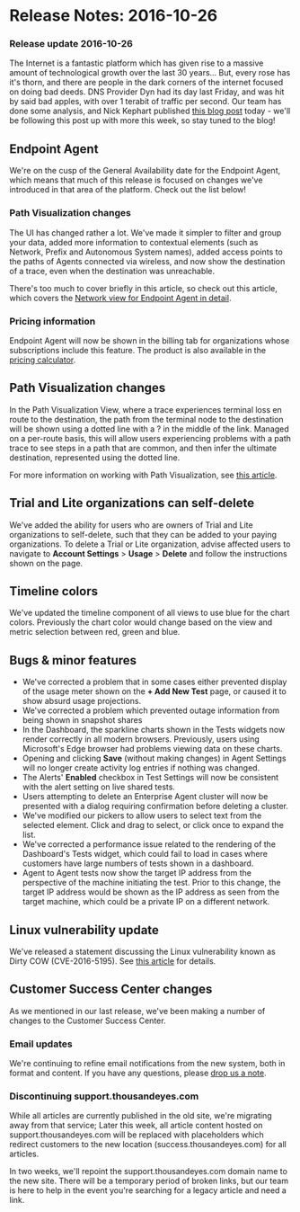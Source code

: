 # Release Notes: 2016-10-26

### Release update 2016-10-26

The Internet is a fantastic platform which has given rise to a massive amount of technological growth over the last 30 years... But, every rose has it's thorn, and there are people in the dark corners of the internet focused on doing bad deeds.  DNS Provider Dyn had its day last Friday, and was hit by said bad apples, with over 1 terabit of traffic per second.  Our team has done some analysis, and Nick Kephart published [this blog post](https://blog.thousandeyes.com/dyn-dns-ddos-attack/) today - we'll be following this post up with more this week, so stay tuned to the blog!

## Endpoint Agent

 We're on the cusp of the General Availability date for the Endpoint Agent, which means that much of this release is focused on changes we've introduced in that area of the platform.  Check out the list below!

### Path Visualization changes

 The UI has changed rather a lot.  We've made it simpler to filter and group your data, added more information to contextual elements \(such as Network, Prefix and Autonomous System names\), added access points to the paths of Agents connected via wireless, and now show the destination of a trace, even when the destination was unreachable.

There's too much to cover briefly in this article, so check out this article, which covers the [Network view for Endpoint Agent in detail](https://success.thousandeyes.com/PublicArticlePage?articleIdParam=kA0E0000000CmpTKAS).

### Pricing information 

 Endpoint Agent will now be shown in the billing tab for organizations whose subscriptions include this feature.  The product is also available in the [pricing calculator](https://app.thousandeyes.com/calculator).

## Path Visualization changes

In the Path Visualization View, where a trace experiences terminal loss en route to the destination, the path from the terminal node to the destination will be shown using a dotted line with a ? in the middle of the link.  Managed on a per-route basis, this will allow users experiencing problems with a path trace to see steps in a path that are common, and then infer the ultimate destination, represented using the dotted line.

For more information on working with Path Visualization, see [this article](https://success.thousandeyes.com/PublicArticlePage?articleIdParam=kA0E0000000CmmiKAC).

## Trial and Lite organizations can self-delete

 We've added the ability for users who are owners of Trial and Lite organizations to self-delete, such that they can be added to your paying organizations.  To delete a Trial or Lite organization, advise affected users to navigate to **Account Settings** &gt; **Usage** &gt; **Delete** and follow the instructions shown on the page.

## Timeline colors

 We've updated the timeline component of all views to use blue for the chart colors.  Previously the chart color would change based on the view and metric selection between red, green and blue.

## Bugs & minor features

* We've corrected a problem that in some cases either prevented display of the usage meter shown on the **+ Add New Test** page, or caused it to show absurd usage projections.
* We've corrected a problem which prevented outage information from being shown in snapshot shares 
* In the Dashboard, the sparkline charts shown in the Tests widgets now render correctly in all modern browsers.  Previously, users using Microsoft's Edge browser had problems viewing data on these charts.
* Opening and clicking **Save** \(without making changes\) in Agent Settings will no longer create activity log entries if nothing was changed.
* The Alerts' **Enabled** checkbox in Test Settings will now be consistent with the alert setting on live shared tests.
* Users attempting to delete an Enterprise Agent cluster will now be presented with a dialog requiring confirmation before deleting a cluster.
* We've modified our pickers to allow users to select text from the selected element.  Click and drag to select, or click once to expand the list.
* We've corrected a performance issue related to the rendering of the Dashboard's Tests widget, which could fail to load in cases where customers have large numbers of tests shown in a dashboard.
* Agent to Agent tests now show the target IP address from the perspective of the machine initiating the test.  Prior to this change, the target IP address would be shown as the IP address as seen from the target machine, which could be a private IP on a different network.

## Linux vulnerability update

 We've released a statement discussing the Linux vulnerability known as Dirty COW \(CVE-2016-5195\).  See [this article](https://app.thousandeyes.com/sfdc/community/home?communityTabId=Knowledge%20Base&communityObjectId=kA044000000CnKlCAK) for details.

## Customer Success Center changes

 As we mentioned in our last release, we've been making a number of changes to the Customer Success Center.

### Email updates

 We're continuing to refine email notifications from the new system, both in format and content.  If you have any questions, please [drop us a note](mailto:support@thousandeyes.com?subject=email+updates).

### Discontinuing support.thousandeyes.com

 While all articles are currently published in the old site, we're migrating away from that service;  Later this week, all article content hosted on support.thousandeyes.com will be replaced with placeholders which redirect customers to the new location \(success.thousandeyes.com\) for all articles.  

In two weeks, we'll repoint the support.thousandeyes.com domain name to the new site.  There will be a temporary period of broken links, but our team is here to help in the event you're searching for a legacy article and need a link.

